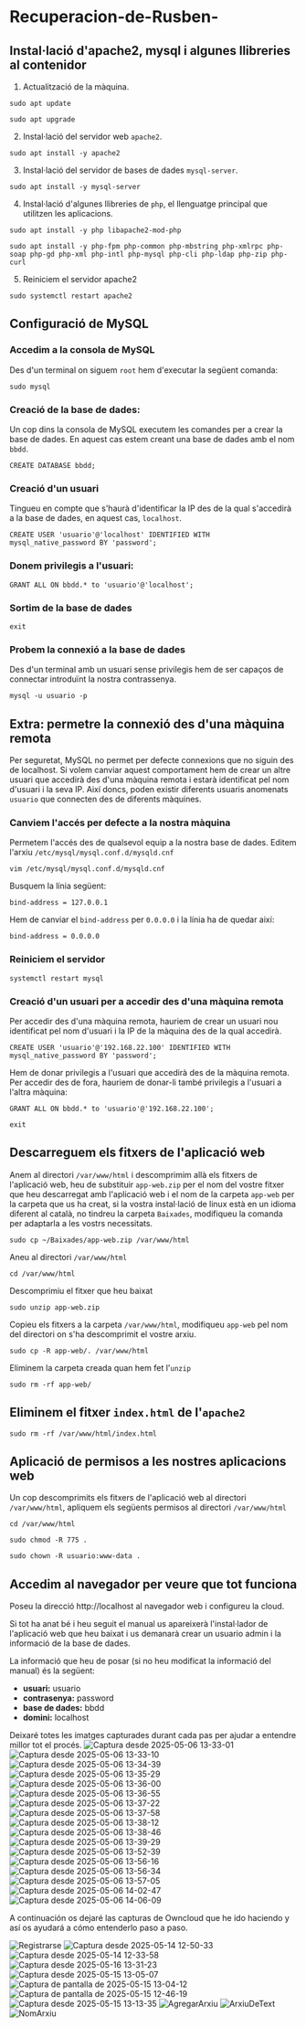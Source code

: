 # Recuperacion-de-Rusben-
## Instal·lació d'apache2, mysql i algunes llibreries al contenidor

1. Actualització de la màquina.
```console
sudo apt update
```
```console
sudo apt upgrade
```

2. Instal·lació del servidor web `apache2`.
```console
sudo apt install -y apache2
```

3. Instal·lació del servidor de bases de dades `mysql-server`.
```console
sudo apt install -y mysql-server
```

4. Instal·lació d'algunes llibreries de `php`, el llenguatge principal que utilitzen les aplicacions.
```console
sudo apt install -y php libapache2-mod-php
```
```console
sudo apt install -y php-fpm php-common php-mbstring php-xmlrpc php-soap php-gd php-xml php-intl php-mysql php-cli php-ldap php-zip php-curl
```

5. Reiniciem el servidor apache2
```console
sudo systemctl restart apache2
```

## Configuració de MySQL
### Accedim a la consola de MySQL
Des d'un terminal on siguem `root` hem d'executar la següent comanda:
```console
sudo mysql
```

### Creació de la base de dades:
Un cop dins la consola de MySQL executem les comandes per a crear la base de dades. En aquest cas estem creant una base de dades amb el nom `bbdd`.

```console
CREATE DATABASE bbdd;
```

### Creació d'un usuari
Tingueu en compte que s'haurà d'identificar la IP des de la qual s'accedirà a la base de dades, en aquest cas, `localhost`.

```console
CREATE USER 'usuario'@'localhost' IDENTIFIED WITH mysql_native_password BY 'password';
```

### Donem privilegis a l'usuari:
```console
GRANT ALL ON bbdd.* to 'usuario'@'localhost';
```

### Sortim de la base de dades
```console
exit
```

### Probem la connexió a la base de dades
Des d'un terminal amb un usuari sense privilegis hem de ser capaços de connectar introduïnt la nostra contrassenya.

```console
mysql -u usuario -p
```

## Extra: permetre la connexió des d'una màquina remota
Per seguretat, MySQL no permet per defecte connexions que no siguin des de localhost. Si volem canviar aquest comportament hem de crear un altre usuari que accedirà des d'una màquina remota i estarà identificat pel nom d'usuari i la seva IP. Així doncs, poden existir diferents usuaris anomenats `usuario` que connecten des de diferents màquines.

### Canviem l'accés per defecte a la nostra màquina
Permetem l'accés des de qualsevol equip a la nostra base de dades. Editem l'arxiu `/etc/mysql/mysql.conf.d/mysqld.cnf`

```console
vim /etc/mysql/mysql.conf.d/mysqld.cnf
```

Busquem la línia següent:
```console
bind-address = 127.0.0.1
```

Hem de canviar el `bind-address` per `0.0.0.0` i la línia ha de quedar així:
```console
bind-address = 0.0.0.0
```

### Reiniciem el servidor
```console
systemctl restart mysql
```

### Creació d'un usuari per a accedir des d'una màquina remota
Per accedir des d'una màquina remota, hauriem de crear un usuari nou identificat pel nom d'usuari i la IP de la màquina des de la qual accedirà.

```console
CREATE USER 'usuario'@'192.168.22.100' IDENTIFIED WITH mysql_native_password BY 'password';
```

Hem de donar privilegis a l'usuari que accedirà des de la màquina remota.
Per accedir des de fora, hauriem de donar-li també privilegis a l'usuari a l'altra màquina:

```console
GRANT ALL ON bbdd.* to 'usuario'@'192.168.22.100';
```

```console
exit
```

## Descarreguem els fitxers de l'aplicació web
Anem al directori `/var/www/html` i descomprimim allà els fitxers de l'aplicació web, heu de substituir `app-web.zip` per el nom del vostre fitxer que heu descarregat amb l'aplicació web i el nom de la carpeta `app-web` per la carpeta que us ha creat, si la vostra instal·lació de linux està en un idioma diferent al català, no tindreu la carpeta `Baixades`, modifiqueu la comanda per adaptarla a les vostrs necessitats.

```console
sudo cp ~/Baixades/app-web.zip /var/www/html
```
Aneu al directori `/var/www/html`
```console
cd /var/www/html
```
Descomprimiu el fitxer que heu baixat
```console
sudo unzip app-web.zip
```
Copieu els fitxers a la carpeta `/var/www/html`, modifiqueu `app-web` pel nom del directori on s'ha descomprimit el vostre arxiu.
```console
sudo cp -R app-web/. /var/www/html
```
Eliminem la carpeta creada quan hem fet l'`unzip`
```console
sudo rm -rf app-web/
```

## Eliminem el fitxer `index.html` de l'`apache2`
```console
sudo rm -rf /var/www/html/index.html
```

## Aplicació de permisos a les nostres aplicacions web
Un cop descomprimits els fitxers de l'aplicació web al directori `/var/www/html`, apliquem els següents permisos al directori `/var/www/html`

```console
cd /var/www/html
```
```console
sudo chmod -R 775 .
```
```console
sudo chown -R usuario:www-data .
```
## Accedim al navegador per veure que tot funciona
Poseu la direcció http://localhost al navegador web i configureu la cloud.

Si tot ha anat bé i heu seguit el manual us apareixerà l'instal·lador de l'aplicació web que heu baixat i us demanarà crear un usuario admin i la informació de la base de dades.

La informació que heu de posar (si no heu modificat la informació del manual) és la següent:

* **usuari:** usuario
* **contrasenya:** password
* **base de dades:** bbdd
* **domini:** localhost

Deixaré totes les imatges capturades durant cada pas per ajudar a entendre millor tot el procés. 
![Captura desde 2025-05-06 13-33-01](https://github.com/user-attachments/assets/2539f4dd-293e-4c95-b798-081394e99246)
![Captura desde 2025-05-06 13-33-10](https://github.com/user-attachments/assets/82eff7d5-16e6-4fd8-8209-024d93406d7e)
![Captura desde 2025-05-06 13-34-39](https://github.com/user-attachments/assets/a1bf2b13-e5e0-4122-a785-de8f3471b5b8)
![Captura desde 2025-05-06 13-35-29](https://github.com/user-attachments/assets/30a10cb9-4381-4560-97a8-4409e1e67c6a)
![Captura desde 2025-05-06 13-36-00](https://github.com/user-attachments/assets/dc19cb67-3d43-460d-ba17-fb14bc74991b)
![Captura desde 2025-05-06 13-36-55](https://github.com/user-attachments/assets/1d194e28-77de-4633-9e52-24e0620a248f)
![Captura desde 2025-05-06 13-37-22](https://github.com/user-attachments/assets/efaf2061-1fe1-47c2-8a13-87650d27d2fe)
![Captura desde 2025-05-06 13-37-58](https://github.com/user-attachments/assets/b494d9a9-1c70-4976-9281-ddfced46d4f8)
![Captura desde 2025-05-06 13-38-12](https://github.com/user-attachments/assets/d7443267-89ab-4e7d-bdca-f6d6eb8af6c7)
![Captura desde 2025-05-06 13-38-46](https://github.com/user-attachments/assets/faf4bd04-1a85-4a04-89a0-0388a38f9a6b)
![Captura desde 2025-05-06 13-39-29](https://github.com/user-attachments/assets/a49e831a-c488-41ab-8dfd-b4382c4f7c34)
![Captura desde 2025-05-06 13-52-39](https://github.com/user-attachments/assets/e6c9317a-cdd1-4ffb-98b1-f2a3a41d0f39)
![Captura desde 2025-05-06 13-56-16](https://github.com/user-attachments/assets/84227edd-cb28-48ac-819b-354d4718ec00)
![Captura desde 2025-05-06 13-56-34](https://github.com/user-attachments/assets/59758119-f43a-4126-ab3e-2083656d36cd)
![Captura desde 2025-05-06 13-57-05](https://github.com/user-attachments/assets/f7e51cef-8fe0-4f1c-ae5f-29f08164632c)
![Captura desde 2025-05-06 14-02-47](https://github.com/user-attachments/assets/f912a883-f4e0-47b5-b999-133ebc2e274d)
![Captura desde 2025-05-06 14-06-09](https://github.com/user-attachments/assets/a749e2a4-394e-4f12-b948-d93b3ffe40ad)

A continuación os dejaré las capturas de Owncloud que he ido haciendo y así os ayudará a cómo entenderlo paso a paso.  

![Registrarse](https://github.com/user-attachments/assets/7521c796-0c57-4616-a807-fdb752e3d828)
![Captura desde 2025-05-14 12-50-33](https://github.com/user-attachments/assets/6b03ee60-a5a6-4e9a-b717-8cb5324ea922)
![Captura desde 2025-05-14 12-33-58](https://github.com/user-attachments/assets/ab11c7c0-ce81-4ba2-8720-6410b4172503)
![Captura desde 2025-05-16 13-31-23](https://github.com/user-attachments/assets/0b76a43b-777e-4ef3-b9bd-4d5bdc6f3ed5)
![Captura desde 2025-05-15 13-05-07](https://github.com/user-attachments/assets/61d9376b-a17f-42da-bb99-0dc4adce4cd0)
![Captura de pantalla de 2025-05-15 13-04-12](https://github.com/user-attachments/assets/ea1c0c1e-ec02-4099-ba40-6585946025b6)
![Captura de pantalla de 2025-05-15 12-46-19](https://github.com/user-attachments/assets/b019b396-e78a-40a8-afe1-df4027ed7f03)
![Captura desde 2025-05-15 13-13-35](https://github.com/user-attachments/assets/a3518155-2674-4915-84b4-397a1be1acef)
![AgregarArxiu](https://github.com/user-attachments/assets/a5715997-660c-4144-a6b9-33a184676b23)
![ArxiuDeText](https://github.com/user-attachments/assets/3c30e169-f65f-49ad-b42e-3907a4dae8b9)
![NomArxiu](https://github.com/user-attachments/assets/3f611611-70a4-406d-9a52-ac2152ee5c06)
